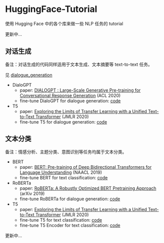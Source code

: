 # HuggingFace-Tutorial

使用 Hugging Face 中的各个库来做一些 NLP 任务的 tutorial

更新中...

## 对话生成

备注：对话生成的代码同样适用于文本生成、文本摘要等 text-to-text 任务。

见 [dialogue_generation](https://github.com/friedrichor/NLP-HuggingFace-Tutorial/tree/main/dialogue_generation)
 
- DialoGPT
  - paper: [DIALOGPT : Large-Scale Generative Pre-training for Conversational Response Generation](https://aclanthology.org/2020.acl-demos.30/)  (ACL 2020)  
  - fine-tune DialoGPT for dialogue generation: [code](https://github.com/friedrichor/NLP-HuggingFace-Tutorial/tree/main/dialogue_generation/DialoGPT)
- T5
  - paper: [Exploring the Limits of Transfer Learning with a Unified Text-to-Text Transformer](https://jmlr.org/papers/v21/20-074.html) (JMLR 2020)
  - fine-tune T5 for dialogue generation: [code](https://github.com/friedrichor/NLP-HuggingFace-Tutorial/tree/main/dialogue_generation/T5)

## 文本分类

备注：情感分析、主题分类、意图识别等任务均属于文本分类。

- BERT
  - paper: [BERT: Pre-training of Deep Bidirectional Transformers for Language Understanding](https://aclanthology.org/N19-1423/) (NAACL 2019)
  - fine-tune BERT for text classification: [code](https://github.com/friedrichor/NLP-HuggingFace-Tutorial/tree/main/text_classification/BERT)
- RoBERTa
  - paper: [RoBERTa: A Robustly Optimized BERT Pretraining Approach](https://arxiv.org/abs/1907.11692) (arXiv 2019)
  - fine-tune RoBERTa for dialogue generation: [code](https://github.com/friedrichor/NLP-HuggingFace-Tutorial/tree/main/text_classification/RoBERTa)
- T5
  - paper: [Exploring the Limits of Transfer Learning with a Unified Text-to-Text Transformer](https://jmlr.org/papers/v21/20-074.html) (JMLR 2020)
  - fine-tune T5 for text classification: [code](https://github.com/friedrichor/NLP-HuggingFace-Tutorial/tree/main/text_classification/T5)
  - fine-tune T5 Encoder for text classification: [code](https://github.com/friedrichor/NLP-HuggingFace-Tutorial/tree/main/text_classification/T5Encoder)

更新中...

